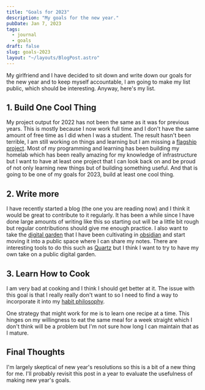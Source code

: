 ```yaml
---
title: "Goals for 2023"
description: "My goals for the new year."
pubDate: Jan 7, 2023
tags:
  - journal
  - goals
draft: false
slug: goals-2023
layout: "~/layouts/BlogPost.astro"
---
```


My girlfriend and I have decided to sit down and write down our goals for the
new year and to keep myself accountable, I am going to make my list public,
which should be interesting. Anyway, here's my list.

## 1. Build One Cool Thing

My project output for 2022 has not been the same as it was for previous years.
This is mostly because I now work full time and I don't have the same amount of
free time as I did when I was a student. The result hasn't been terrible, I am
still working on things and learning but I am missing a [flagship project](/blog/flagship-projects).
Most of my programming and learning has been building my homelab which has been
really amazing for my knowledge of infrastructure but I want to have at least
one project that I can look back on and be proud of not only learning new things
but of building something useful.  And that is going to be one of my goals for
2023, build at least one cool thing.

## 2. Write more

I have recently started a blog (the one you are reading now) and I think it
would be great to contribute to it regularly. It has been a while since I have
done large amounts of writing like this so starting out will be a little bit
rough but regular contributions should give me enough practice. I also want to
take the [digital garden](https://maggieappleton.com/garden-history) that I have
been cultivating in [obsidian](https://obsidian.md/) and start moving it into a
public space where I can share my notes. There are interesting tools to do this
such as [Quartz](https://quartz.jzhao.xyz/) but I think I want to try to have my
own take on a public digital garden.

## 3. Learn How to Cook

I am very bad at cooking and I think I should get better at it. The issue with
this goal is that I really really don't want to so I need to find a way to
incorporate it into my [habit philosophy](/blog/Building-Habits).

One strategy that might work for me is to learn one recipe at a time. This
hinges on my willingness to eat the same meal for a week straight which I don't
think will be a problem but I'm not sure how long I can maintain that as I
mature.

## Final Thoughts

I'm largely skeptical of new year's resolutions so this is a bit of a new thing
for me. I'll probably revisit this post in a year to evaluate the usefulness of
making new year's goals.
